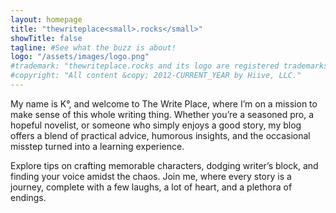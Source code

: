 ```yaml
---
layout: homepage
title: "thewriteplace<small>.rocks</small>"
showTitle: false
tagline: #See what the buzz is about!
logo: "/assets/images/logo.png"
#trademark: "thewriteplace.rocks and its logo are registered trademarks of Hiive, LLC." 
#copyright: "All content &copy; 2012-CURRENT_YEAR by Hiive, LLC."
---
```


My name is K°, and welcome to The Write Place, where I’m on a mission to make sense of this whole writing thing. Whether you’re a seasoned pro, a hopeful novelist, or someone who simply enjoys a good story, my blog offers a blend of practical advice, humorous insights, and the occasional misstep turned into a learning experience.

Explore tips on crafting memorable characters, dodging writer’s block, and finding your voice amidst the chaos. Join me, where every story is a journey, complete with a few laughs, a lot of heart, and a plethora of endings.
